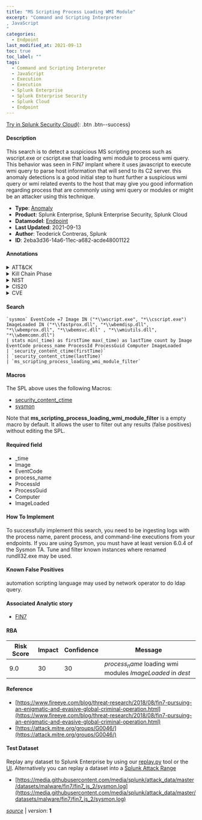 ```yaml
---
title: "MS Scripting Process Loading WMI Module"
excerpt: "Command and Scripting Interpreter
, JavaScript
"
categories:
  - Endpoint
last_modified_at: 2021-09-13
toc: true
toc_label: ""
tags:
  - Command and Scripting Interpreter
  - JavaScript
  - Execution
  - Execution
  - Splunk Enterprise
  - Splunk Enterprise Security
  - Splunk Cloud
  - Endpoint
---
```




[Try in Splunk Security Cloud](https://www.splunk.com/en_us/products/cyber-security.html){: .btn .btn--success}

#### Description

This search is to detect a suspicious MS scripting process such as wscript.exe or cscript.exe that loading wmi module to process wmi query. This behavior was seen in FIN7 implant where it uses javascript to execute wmi query to parse host information that will send to its C2 server. this anomaly detections is a good initial step to hunt further a suspicious wmi query or wmi related events to the host that may give you good information regarding process that are commonly using wmi query or modules or might be an attacker using this technique.

- **Type**: [Anomaly](https://github.com/splunk/security_content/wiki/Detection-Analytic-Types)
- **Product**: Splunk Enterprise, Splunk Enterprise Security, Splunk Cloud
- **Datamodel**: [Endpoint](https://docs.splunk.com/Documentation/CIM/latest/User/Endpoint)
- **Last Updated**: 2021-09-13
- **Author**: Teoderick Contreras, Splunk
- **ID**: 2eba3d36-14a6-11ec-a682-acde48001122


#### Annotations

<details>
  <summary>ATT&CK</summary>

<div markdown="1">


| ID             | Technique        |  Tactic             |
| -------------- | ---------------- |-------------------- |
| [T1059](https://attack.mitre.org/techniques/T1059/) | Command and Scripting Interpreter | Execution |

| [T1059.007](https://attack.mitre.org/techniques/T1059/007/) | JavaScript | Execution |

</div>
</details>


<details>
  <summary>Kill Chain Phase</summary>

<div markdown="1">

* Exploitation


</div>
</details>


<details>
  <summary>NIST</summary>

<div markdown="1">



</div>
</details>

<details>
  <summary>CIS20</summary>

<div markdown="1">



</div>
</details>

<details>
  <summary>CVE</summary>

<div markdown="1">


</div>
</details>

#### Search

```
`sysmon` EventCode =7 Image IN ("*\\wscript.exe", "*\\cscript.exe") ImageLoaded IN ("*\\fastprox.dll", "*\\wbemdisp.dll", "*\\wbemprox.dll", "*\\wbemsvc.dll" , "*\\wmiutils.dll", "*\\wbemcomn.dll") 
| stats min(_time) as firstTime max(_time) as lastTime count by Image EventCode process_name ProcessId ProcessGuid Computer ImageLoaded 
| `security_content_ctime(firstTime)` 
| `security_content_ctime(lastTime)` 
| `ms_scripting_process_loading_wmi_module_filter`
```

#### Macros
The SPL above uses the following Macros:
* [security_content_ctime](https://github.com/splunk/security_content/blob/develop/macros/security_content_ctime.yml)
* [sysmon](https://github.com/splunk/security_content/blob/develop/macros/sysmon.yml)

Note that **ms_scripting_process_loading_wmi_module_filter** is a empty macro by default. It allows the user to filter out any results (false positives) without editing the SPL.

#### Required field
* _time
* Image
* EventCode
* process_name
* ProcessId
* ProcessGuid
* Computer
* ImageLoaded


#### How To Implement
To successfully implement this search, you need to be ingesting logs with the process name, parent process, and command-line executions from your endpoints. If you are using Sysmon, you must have at least version 6.0.4 of the Sysmon TA. Tune and filter known instances where renamed rundll32.exe may be used.

#### Known False Positives
automation scripting language may used by network operator to do ldap query.

#### Associated Analytic story
* [FIN7](/stories/fin7)




#### RBA

| Risk Score  | Impact      | Confidence   | Message      |
| ----------- | ----------- |--------------|--------------|
| 9.0 | 30 | 30 | $process_name$ loading wmi modules $ImageLoaded$ in $dest$ |


#### Reference

* [https://www.fireeye.com/blog/threat-research/2018/08/fin7-pursuing-an-enigmatic-and-evasive-global-criminal-operation.html](https://www.fireeye.com/blog/threat-research/2018/08/fin7-pursuing-an-enigmatic-and-evasive-global-criminal-operation.html)
* [https://attack.mitre.org/groups/G0046/](https://attack.mitre.org/groups/G0046/)



#### Test Dataset
Replay any dataset to Splunk Enterprise by using our [replay.py](https://github.com/splunk/attack_data#using-replaypy) tool or the [UI](https://github.com/splunk/attack_data#using-ui).
Alternatively you can replay a dataset into a [Splunk Attack Range](https://github.com/splunk/attack_range#replay-dumps-into-attack-range-splunk-server)


* [https://media.githubusercontent.com/media/splunk/attack_data/master/datasets/malware/fin7/fin7_js_2/sysmon.log](https://media.githubusercontent.com/media/splunk/attack_data/master/datasets/malware/fin7/fin7_js_2/sysmon.log)



[*source*](https://github.com/splunk/security_content/tree/develop/detections/endpoint/ms_scripting_process_loading_wmi_module.yml) \| *version*: **1**